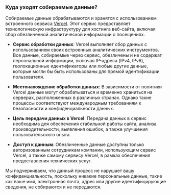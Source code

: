 ### Куда уходят собираемые данные?

Собираемые данные обрабатываются и хранятся с использованием встроенного сервиса [Vercel](https://vercel.com). Этот сервис предоставляет технологическую инфраструктуру для хостинга веб-сайта, включая сбор обезличенной аналитической информации о посещениях.

- **Сервис обработки данных**: Vercel выполняет сбор данных с использованием своих встроенных аналитических инструментов. Все данные, собираемые через сервис, обезличены и не содержат персональной информации, включая IP-адреса (IPv4, IPv6), геолокационные идентификаторы или любые другие данные, которые могли бы быть использованы для прямой идентификации пользователя.
  
- **Местонахождение обработки данных**: В зависимости от политики Vercel данные могут обрабатываться и временно храниться на серверах, расположенных в различных странах. Однако такие процессы соответствуют международным требованиям к безопасности и конфиденциальности данных.

- **Цель передачи данных в Vercel**: Передача данных в сервис необходима для обеспечения стабильной работы сайта, анализа производительности, выявления ошибок, а также улучшения пользовательского опыта.

- **Доступ к данным**: Обезличенные данные доступны только авторизованным сотрудникам компании, использующим сервис Vercel, а также самому сервису Vercel, в рамках обеспечения предоставления технических услуг.

Мы подчеркиваем, что данный процесс не нарушает вашу конфиденциальность, поскольку никакие персональные данные, такие как ваше имя, электронная почта, адрес или другие идентифицирующие сведения, не собираются и не передаются.

